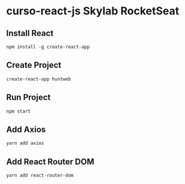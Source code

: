 # curso-react-js Skylab RocketSeat

## Install React
```
npm install -g create-react-app
```

## Create Project
```
create-react-app huntweb
```

## Run Project
```
npm start
```

## Add Axios
```
yarn add axios
```

## Add React Router DOM
```
yarn add react-router-dom
```